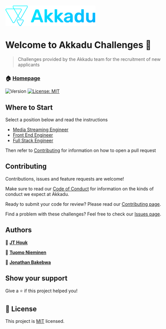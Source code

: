 [![Akkadu Logo](assets/akkadu-logo.png)](https://app.akkadu.com)

# Welcome to Akkadu Challenges 👋

> Challenges provided by the Akkadu team for the recruitment of new applicants

### 🏠 [Homepage][homepage]

![Version](https://img.shields.io/badge/version-0.1.0-blue.svg?cacheSeconds=2592000)
[![License: MIT](https://img.shields.io/badge/License-MIT-yellow.svg)](https://github.com/Akkadu/Akkadu_Challenges/blob/release/alpha/LICENSE)

## Where to Start

Select a position below and read the instructions

- [Media Streaming Engineer][media-streaming-engineer]
- [Front End Engineer][front-end-engineer]
- [Full Stack Engineer][full-stack-engineer]

Then refer to [Contributing](#contributing) for information on how to open a pull request

## Contributing

Contributions, issues and feature requests are welcome!

Make sure to read our [Code of Conduct][code-of-conduct] for information on the kinds of conduct we expect at Akkadu.

Ready to submit your code for review? Please read our [Contributing page][contributing].

Find a problem with these challenges? Feel free to check our [Issues page][issues].

## Authors

👤 [**JT Houk**][jt]

👤 [**Tuomo Nieminen**][tuomo]

👤 [**Jonathan Bakebwa**][jonas]

## Show your support

Give a ⭐️ if this project helped you!

## 📝 License

This project is [MIT][mit] licensed.

[homepage]: https://akkadu.github.io/Akkadu_Challenges

[media-streaming-engineer]: https://akkadu.github.io/Akkadu_Challenges/media-streaming-engineer
[front-end-engineer]: https://akkadu.github.io/Akkadu_Challenges/front-end-engineer
[full-stack-engineer]: https://akkadu.github.io/Akkadu_Challenges/full-stack-engineer

[code-of-conduct]: https://github.com/Akkadu/Akkadu_Challenges/blob/master/CODE_OF_CONDUCT.md
[contributing]: https://github.com/Akkadu/Akkadu_Challenges/blob/master/.github/contributing.md
[issues]: https://github.com/Akkadu/Akkadu_Challenges/issues
[mit]: https://github.com/Akkadu/Akkadu_Challenges/blob/release/alpha/LICENSE

[jt]: https://github.com/Pterobyte
[tuomo]: https://github.com/TNieminen
[jonas]: https://github.com/codebender828
